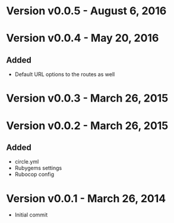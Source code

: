 Version v0.0.5 - August 6, 2016
================================================================================

Version v0.0.4 - May 20, 2016
================================================================================

Added
--------------------------------------------------------------------------------
  * Default URL options to the routes as well

Version v0.0.3 - March 26, 2015
================================================================================

Version v0.0.2 - March 26, 2015
================================================================================

Added
--------------------------------------------------------------------------------
  * circle.yml
  * Rubygems settings
  * Rubocop config

Version v0.0.1 - March 26, 2014
================================================================================

  * Initial commit

